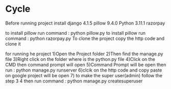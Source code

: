 # Cycle


Before running project install
django 4.1.5
pillow  9.4.0
Python 3.11.1
razorpay

to install pillow run command : python pillow.py
to install pillow run command : python razorpay.py
To clone the project copy the http code and clone it

for running he project 
1)Open the Project folder
2)Then find the manage.py file
3)Right click on the folder where is the python.py file
4)Click on the CMD then command prompt will open
5)Command Prompt will be open then run : python manage.py runserver 
6)clcik on the http code and copy paste on google project will be open
7) to make the super user(admin) follow the step 3 4  then run command : python manage.py createsuperuser
